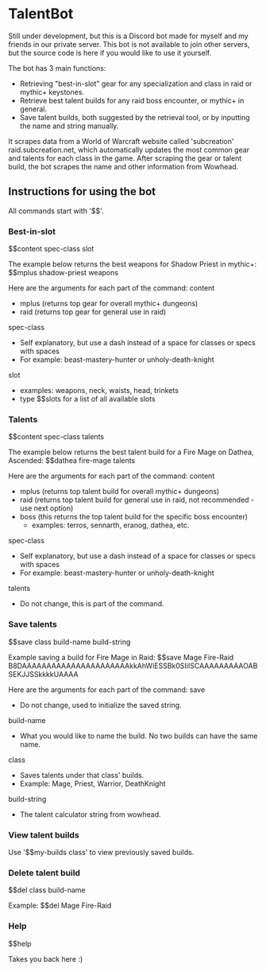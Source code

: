 # TalentBot

Still under development, but this is a Discord bot made for myself and my friends in our private server. This bot is not available to join other servers, but the source code is here if you would like to use it yourself.

The bot has 3 main functions:
- Retrieving "best-in-slot" gear for any specialization and class in raid or mythic+ keystones.
- Retrieve best talent builds for any raid boss encounter, or mythic+ in general.
- Save talent builds, both suggested by the retrieval tool, or by inputting the name and string manually.

It scrapes data from a World of Warcraft website called 'subcreation' raid.subcreation.net, which automatically updates the most common gear and talents for each class in the game. After scraping the gear or talent build, the bot scrapes the name and other information from Wowhead.

## Instructions for using the bot
All commands start with '$$'.

### Best-in-slot

$$content spec-class slot

The example below returns the best weapons for Shadow Priest in mythic+:
$$mplus shadow-priest weapons

Here are the arguments for each part of the command:
content
- mplus (returns top gear for overall mythic+ dungeons)
- raid (returns top gear for general use in raid)

spec-class
- Self explanatory, but use a dash instead of a space for classes or specs with spaces
- For example: beast-mastery-hunter or unholy-death-knight

slot
- examples: weapons, neck, waists, head, trinkets
- type $$slots for a list of all available slots


### Talents

$$content spec-class talents

The example below returns the best talent build for a Fire Mage on Dathea, Ascended:
$$dathea fire-mage talents

Here are the arguments for each part of the command:
content
- mplus (returns top talent build for overall mythic+ dungeons)
- raid (returns top talent build for general use in raid, not recommended - use next option)
- boss (this returns the top talent build for the specific boss encounter)
  - examples: terros, sennarth, eranog, dathea, etc.
  
spec-class
- Self explanatory, but use a dash instead of a space for classes or specs with spaces
- For example: beast-mastery-hunter or unholy-death-knight

talents
- Do not change, this is part of the command.

### Save talents

$$save class build-name build-string

Example saving a build for Fire Mage in Raid:
$$save Mage Fire-Raid B8DAAAAAAAAAAAAAAAAAAAAAAkkAhWiESSBk0SIiISCAAAAAAAAAOABSEKJJSSkkkkUAAAA

Here are the arguments for each part of the command:
save
- Do not change, used to initialize the saved string.

build-name
- What you would like to name the build. No two builds can have the same name.

class
- Saves talents under that class' builds.
- Example: Mage, Priest, Warrior, DeathKnight

build-string
- The talent calculator string from wowhead.

### View talent builds

Use '$$my-builds class' to view previously saved builds.

### Delete talent build

$$del class build-name

Example:
$$del Mage Fire-Raid

### Help

$$help

Takes you back here :)
